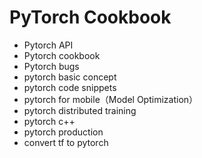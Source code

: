 # PyTorch Cookbook

- Pytorch API
- Pytorch cookbook
- Pytorch bugs
- pytorch basic concept
-  pytorch code snippets
- pytorch for mobile（Model Optimization）
- pytorch distributed training
- pytorch c++
- pytorch production
- convert tf to pytorch